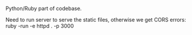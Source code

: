 Python/Ruby part of codebase.

Need to run server to serve the static files, otherwise we get CORS errors: 
	ruby -run -e httpd . -p 3000
